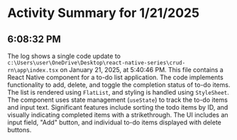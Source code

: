 # Activity Summary for 1/21/2025

## 6:08:32 PM
The log shows a single code update to `c:\Users\user\OneDrive\Desktop\react-native-series\crud-rn\app\index.tsx` on January 21, 2025, at 5:40:46 PM.  This file contains a React Native component for a to-do list application.  The code implements functionality to add, delete, and toggle the completion status of to-do items.  The list is rendered using `FlatList`, and styling is handled using `StyleSheet`.  The component uses state management (`useState`) to track the to-do items and input text.  Significant features include sorting the todo items by ID, and visually indicating completed items with a strikethrough.  The UI includes an input field, "Add" button, and individual to-do items displayed with delete buttons.
